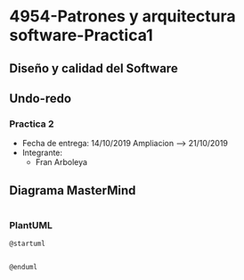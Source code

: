 # 4954-Patrones y arquitectura software-Practica1

## Diseño y calidad del Software 
## Undo-redo
### Practica 2
* Fecha de entrega: 14/10/2019 Ampliacion --> 21/10/2019
* Integrante:
  * Fran Arboleya
   
## Diagrama MasterMind

<p align="center">
  <img alt="" src="">
</p>

### PlantUML
 
 ```PlantUML
@startuml


@enduml
```
